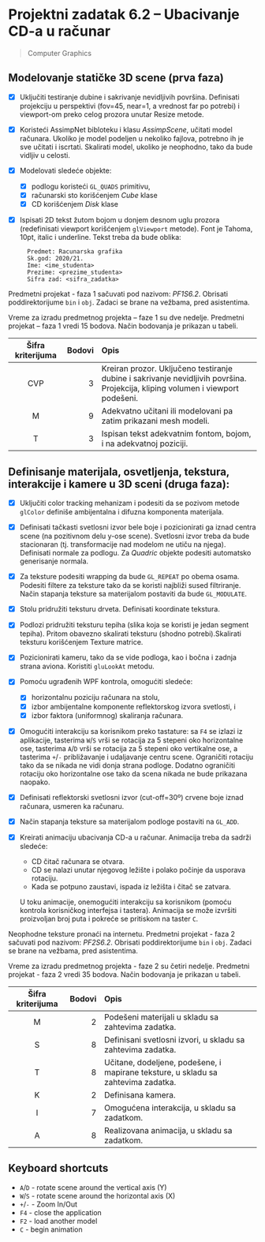 # Projektni zadatak 6.2 – Ubacivanje CD-a u računar

> Computer Graphics

## Modelovanje statičke 3D scene (prva faza)

- [x] Uključiti testiranje dubine i sakrivanje nevidljivih površina. Definisati projekciju u perspektivi (fov=45, near=1, a vrednost far po potrebi) i viewport-om preko celog prozora unutar Resize metode.
- [x] Koristeći AssimpNet bibloteku i klasu *AssimpScene*, učitati model računara. Ukoliko je model podeljen u nekoliko fajlova, potrebno ih je sve učitati i iscrtati. Skalirati model, ukoliko je neophodno, tako da bude vidljiv u celosti.
- [x] Modelovati sledeće objekte:
  - [x] podlogu koristeći `GL_QUADS` primitivu,
  - [x] računarski sto korišćenjem *Cube* klase
  - [x] CD korišćenjem *Disk* klase
- [x] Ispisati 2D tekst žutom bojom u donjem desnom uglu prozora (redefinisati viewport korišćenjem `glViewport` metode). Font je Tahoma, 10pt, italic i underline. Tekst treba da bude oblika:

        Predmet: Racunarska grafika
        Sk.god: 2020/21.
        Ime: <ime_studenta>
        Prezime: <prezime_studenta>
        Sifra zad: <sifra_zadatka>

Predmetni projekat - faza 1 sačuvati pod nazivom: *PF1S6.2*. Obrisati poddirektorijume `bin` i `obj`. Zadaci se brane na vežbama, pred asistentima.

Vreme za izradu predmetnog projekta – faze 1 su dve nedelje. Predmetni projekat – faza 1 vredi 15 bodova. Način bodovanja je prikazan u tabeli.

| Šifra kriterijuma  | Bodovi         | Opis  |
|:-------------:|-------------:|:-----|
| CVP | 3 | Kreiran prozor. Uključeno testiranje dubine i sakrivanje nevidljivih površina. Projekcija, kliping volumen i viewport podešeni. |
|  M  | 9      | Adekvatno učitani ili modelovani pa zatim prikazani mesh modeli.|
|  T  | 3      | Ispisan tekst adekvatnim fontom, bojom, i na adekvatnoj poziciji. |

## Definisanje materijala, osvetljenja, tekstura, interakcije i kamere u 3D sceni (druga faza):

- [x] Uključiti color tracking mehanizam i podesiti da se pozivom metode `glColor` definiše ambijentalna i difuzna komponenta materijala.
- [x] Definisati tačkasti svetlosni izvor bele boje i pozicionirati ga iznad centra scene (na pozitivnom delu y-ose scene). Svetlosni izvor treba da bude stacionaran (tj. transformacije nad modelom ne utiču na njega). Definisati normale za podlogu. Za *Quadric* objekte podesiti automatsko generisanje normala.
- [x] Za teksture podesiti wrapping da bude `GL_REPEAT` po obema osama. Podesiti filtere za teksture tako da se koristi najbliži sused filtriranje. Način stapanja teksture sa materijalom postaviti da bude `GL_MODULATE`.
- [x] Stolu pridružiti teksturu drveta. Definisati koordinate tekstura.
- [x] Podlozi pridružiti teksturu tepiha (slika koja se koristi je jedan segment tepiha). Pritom obavezno skalirati teksturu (shodno potrebi).Skalirati teksturu korišćenjem Texture matrice.
- [x] Pozicionirati kameru, tako da se vide podloga, kao i bočna i zadnja strana aviona. Koristiti `gluLookAt` metodu.
- [x] Pomoću ugrađenih WPF kontrola, omogućiti sledeće:
    - [x] horizontalnu poziciju računara na stolu,
    - [x] izbor ambijentalne komponente reflektorskog izvora svetlosti, i
    - [x] izbor faktora (uniformnog) skaliranja računara.
- [x] Omogućiti interakciju sa korisnikom preko tastature: sa `F4` se izlazi iz aplikacije, tasterima `W`/`S` vrši se rotacija za 5 stepeni oko horizontalne ose, tasterima `A`/`D` vrši se rotacija za 5 stepeni oko vertikalne ose, a tasterima `+`/`-` približavanje i udaljavanje centru scene. Ograničiti rotaciju tako da se nikada ne vidi donja strana podloge. Dodatno ograničiti rotaciju oko horizontalne ose tako da scena nikada ne bude prikazana naopako.
- [x] Definisati reflektorski svetlosni izvor (cut-off=30º) crvene boje iznad računara, usmeren ka računaru.
- [x] Način stapanja teksture sa materijalom podloge postaviti na `GL_ADD`.
- [x] Kreirati animaciju ubacivanja CD-a u računar. Animacija treba da sadrži sledeće:
    - CD čitač računara se otvara.
    - CD se nalazi unutar njegovog ležište i polako počinje da usporava rotaciju.
    - Kada se potpuno zaustavi, ispada iz ležišta i čitač se zatvara.
    
    U toku animacije, onemogućiti interakciju sa korisnikom (pomoću kontrola korisničkog interfejsa i tastera). Animacija se može izvršiti proizvoljan broj puta i pokreće se pritiskom na taster `C`.

Neophodne teksture pronaći na internetu. Predmetni projekat - faza 2 sačuvati pod nazivom: *PF2S6.2*. Obrisati poddirektorijume `bin` i `obj`. Zadaci se brane na vežbama, pred asistentima.

Vreme za izradu predmetnog projekta - faze 2 su četiri nedelje. Predmetni projekat - faza 2 vredi 35 bodova. Način bodovanja je prikazan u tabeli.

| Šifra kriterijuma  | Bodovi         | Opis  |
|:-------------:|-------------:|:-----|
| M | 2 | Podešeni materijali u skladu sa zahtevima zadatka. |
|  S  | 8 | Definisani svetlosni izvori, u skladu sa zahtevima zadatka.|
|  T  | 8 | Učitane, dodeljene, podešene, i mapirane teksture, u skladu sa zahtevima zadatka. |
|  K  | 2 | Definisana kamera. |
|  I  | 7 | Omogućena interakcija, u skladu sa zadatkom. |
|  A  | 8 | Realizovana animacija, u skladu sa zadatkom. |

## Keyboard shortcuts

- `A`/`D` - rotate scene around the vertical axis (Y)
- `W`/`S` - rotate scene around the horizontal axis (X)
- `+`/`-` - Zoom In/Out
- `F4` - close the application
- `F2` - load another model
- `C` - begin animation